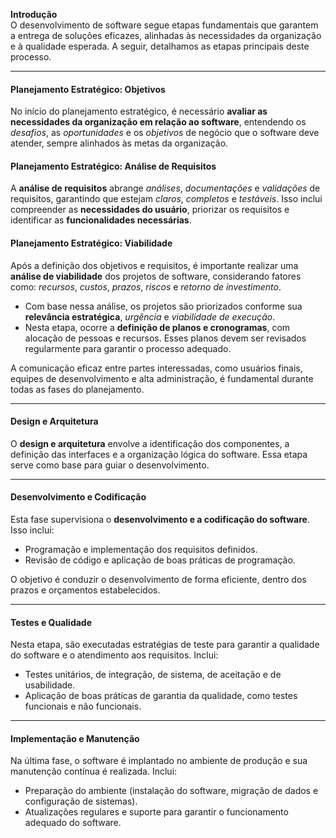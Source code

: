 **Introdução**  
O desenvolvimento de software segue etapas fundamentais que garantem a entrega de soluções eficazes, alinhadas às necessidades da organização e à qualidade esperada. A seguir, detalhamos as etapas principais deste processo.

---
#### Planejamento Estratégico: Objetivos

No início do planejamento estratégico, é necessário **avaliar as necessidades da organização em relação ao software**, entendendo os _desafios_, as _oportunidades_ e os _objetivos_ de negócio que o software deve atender, sempre alinhados às metas da organização.
#### Planejamento Estratégico: Análise de Requisitos

A **análise de requisitos** abrange _análises_, _documentações_ e _validações_ de requisitos, garantindo que estejam _claros_, _completos_ e _testáveis_. Isso inclui compreender as **necessidades do usuário**, priorizar os requisitos e identificar as **funcionalidades necessárias**.
#### Planejamento Estratégico: Viabilidade

Após a definição dos objetivos e requisitos, é importante realizar uma **análise de viabilidade** dos projetos de software, considerando fatores como: _recursos_, _custos_, _prazos_, _riscos_ e _retorno de investimento_.

- Com base nessa análise, os projetos são priorizados conforme sua **relevância estratégica**, _urgência_ e _viabilidade de execução_.
- Nesta etapa, ocorre a **definição de planos e cronogramas**, com alocação de pessoas e recursos. Esses planos devem ser revisados regularmente para garantir o processo adequado.

A comunicação eficaz entre partes interessadas, como usuários finais, equipes de desenvolvimento e alta administração, é fundamental durante todas as fases do planejamento.

---
#### Design e Arquitetura

O **design e arquitetura** envolve a identificação dos componentes, a definição das interfaces e a organização lógica do software. Essa etapa serve como base para guiar o desenvolvimento.

---
#### Desenvolvimento e Codificação

Esta fase supervisiona o **desenvolvimento e a codificação do software**. Isso inclui:

- Programação e implementação dos requisitos definidos.
- Revisão de código e aplicação de boas práticas de programação.

O objetivo é conduzir o desenvolvimento de forma eficiente, dentro dos prazos e orçamentos estabelecidos.

---
#### Testes e Qualidade

Nesta etapa, são executadas estratégias de teste para garantir a qualidade do software e o atendimento aos requisitos. Inclui:

- Testes unitários, de integração, de sistema, de aceitação e de usabilidade.
- Aplicação de boas práticas de garantia da qualidade, como testes funcionais e não funcionais.

---
#### Implementação e Manutenção

Na última fase, o software é implantado no ambiente de produção e sua manutenção contínua é realizada. Inclui:

- Preparação do ambiente (instalação do software, migração de dados e configuração de sistemas).
- Atualizações regulares e suporte para garantir o funcionamento adequado do software.